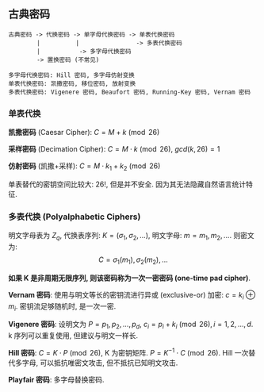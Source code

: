 ## 古典密码

```
古典密码 -> 代换密码 -> 单字母代换密码 -> 单表代换密码
        |          |                -> 多表代换密码
        |           -> 多字母代换密码
        -> 置换密码 (不常见)

多字母代换密码: Hill 密码, 多字母仿射变换
单表代换密码: 凯撒密码, 移位密码, 放射变换
多表代换密码: Vigenere 密码, Beaufort 密码, Running-Key 密码, Vernam 密码
```

### 单表代换

**凯撒密码** (Caesar Cipher): $C=M+k \pmod{26}$

**采样密码** (Decimation Cipher): $C=M\cdot k\pmod{26}$, $gcd(k, 26)=1$

**仿射密码** (凯撒+采样): $C=M\cdot k_{1}+k_{2}\pmod{26}$

单表替代的密钥空间比较大: $26!$, 但是并不安全. 因为其无法隐藏自然语言统计特征.

### 多表代换 (Polyalphabetic Ciphers)

明文字母表为 $Z_{q}$, 代换表序列: $K=(\sigma_{1}, \sigma_{2},\dots)$, 明文字母: $m=m_{1},m_{2},\dots$. 则密文为: $$C=\sigma_{1}(m_{1}),\sigma_{2}(m_{2}),\dots$$

**如果 K 是非周期无限序列, 则该密码称为一次一密密码 (one-time pad cipher)**.

**Vernam 密码**: 使用与明文等长的密钥流进行异或 (exclusive-or) 加密: $c=k_{i}\oplus m_{i}$. 密钥流足够随机时, 是一次一密.

**Vigenere 密码**: 设明文为 $P=p_{1},p_{2},\dots,p_{d}$, $c_{i}=p_{i}+k_{i}\pmod{26}, i=1,2,\dots ,d$. k 序列可以重复使用, 但建议与明文一样长.

**Hill 密码**: $C=K\cdot P\pmod{26}$, K 为密钥矩阵. $P=K^{-1}\cdot C\pmod{26}$. Hill 一次替代多字母, 可以抵抗唯密文攻击, 但不抵抗已知明文攻击.

**Playfair 密码**: 多字母替换密码.